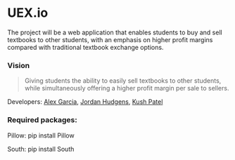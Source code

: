 UEX.io
======

The project will be a web application that enables students to buy and sell textbooks to other students, with an emphasis on higher profit margins compared with traditional textbook exchange options.

### Vision
> Giving students the ability to easily sell textbooks to other students, while simultaneously offering a higher profit margin per sale to sellers.

Developers: [Alex Garcia](https://github.com/alejandro9561), [Jordan Hudgens](https://github.com/jordanhudgens), [Kush Patel](https://github.com/theKush)


### Required packages:

Pillow: pip install Pillow

South: pip install South
